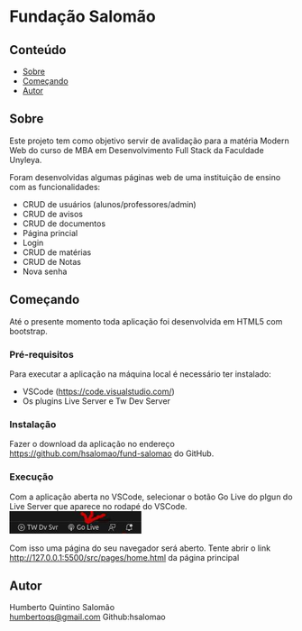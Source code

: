 # Fundação Salomão

## Conteúdo

- [Sobre](#about)
- [Começando](#getting_started)
- [Autor](#author)

## Sobre <a name = "about"></a>

Este projeto tem como objetivo servir de avalidação para a matéria Modern Web do curso de MBA em Desenvolvimento Full Stack da Faculdade Unyleya.

Foram desenvolvidas algumas páginas web de uma instituição de ensino com as funcionalidades:

- CRUD de usuários (alunos/professores/admin)
- CRUD de avisos
- CRUD de documentos
- Página princial
- Login
- CRUD de matérias
- CRUD de Notas
- Nova senha

## Começando <a name = "getting_started"></a>

Até o presente momento toda aplicação foi desenvolvida em HTML5 com bootstrap.

### Pré-requisitos

Para executar a aplicação na máquina local é necessário ter instalado:

- VSCode (https://code.visualstudio.com/)
- Os plugins Live Server e Tw Dev Server

### Instalação

Fazer o download da aplicação no endereço https://github.com/hsalomao/fund-salomao do GitHub.

### Execução

Com a aplicação aberta no VSCode, selecionar o botão Go Live do plgun do Live Server que aparece no rodapé do VSCode.
 ![](/src/img/plugin-live-server.jpg)

Com isso uma página do seu navegador será aberto. Tente abrir o link http://127.0.0.1:5500/src/pages/home.html da página principal


## Autor <a name = "author"></a>

Humberto Quintino Salomão <br>
humbertoqs@gmail.com
Github:hsalomao
